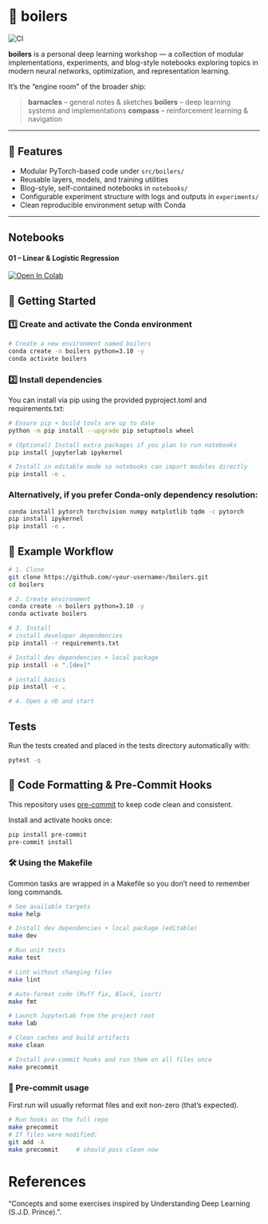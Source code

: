 # 🫧 boilers
![CI](https://github.com/acb-code/boilers/actions/workflows/ci.yml/badge.svg)


**boilers** is a personal deep learning workshop — a collection of modular implementations, experiments, and blog-style notebooks exploring topics in modern neural networks, optimization, and representation learning.

It’s the “engine room” of the broader ship:
> **barnacles** – general notes & sketches
> **boilers** – deep learning systems and implementations
> **compass** – reinforcement learning & navigation

---

## 🚀 Features

- Modular PyTorch-based code under `src/boilers/`
- Reusable layers, models, and training utilities
- Blog-style, self-contained notebooks in `notebooks/`
- Configurable experiment structure with logs and outputs in `experiments/`
- Clean reproducible environment setup with Conda

---

## Notebooks
#### 01 – Linear & Logistic Regression
[![Open In Colab](https://colab.research.google.com/assets/colab-badge.svg)](
https://colab.research.google.com/github/acb-code/boilers/blob/main/notebooks/2025-10-06-intro/01_linear_logistic_mlp.ipynb
)


## 🧠 Getting Started

### 1️⃣ Create and activate the Conda environment

```bash
# Create a new environment named boilers
conda create -n boilers python=3.10 -y
conda activate boilers
```

### 2️⃣ Install dependencies
You can install via pip using the provided pyproject.toml and requirements.txt:

```bash
# Ensure pip + build tools are up to date
python -m pip install --upgrade pip setuptools wheel

# (Optional) Install extra packages if you plan to run notebooks
pip install jupyterlab ipykernel

# Install in editable mode so notebooks can import modules directly
pip install -e .
```

### Alternatively, if you prefer Conda-only dependency resolution:
```bash
conda install pytorch torchvision numpy matplotlib tqdm -c pytorch
pip install ipykernel
pip install -e .
```

## 🧪 Example Workflow
```bash
# 1. Clone
git clone https://github.com/<your-username>/boilers.git
cd boilers

# 2. Create environment
conda create -n boilers python=3.10 -y
conda activate boilers

# 3. Install
# install developer dependencies
pip install -r requirements.txt

# Install dev dependencies + local package
pip install -e ".[dev]"

# install basics
pip install -e .

# 4. Open a nb and start
```

## Tests
Run the tests created and placed in the tests directory automatically with:
```bash
pytest -q
```

## 🧹 Code Formatting & Pre-Commit Hooks

This repository uses [pre-commit](https://pre-commit.com/) to keep code clean and consistent.

Install and activate hooks once:
```bash
pip install pre-commit
pre-commit install
```

### 🛠 Using the Makefile

Common tasks are wrapped in a Makefile so you don’t need to remember long commands.

```bash
# See available targets
make help

# Install dev dependencies + local package (editable)
make dev

# Run unit tests
make test

# Lint without changing files
make lint

# Auto-format code (Ruff fix, Black, isort)
make fmt

# Launch JupyterLab from the project root
make lab

# Clean caches and build artifacts
make clean

# Install pre-commit hooks and run them on all files once
make precommit
```

### 🧹 Pre-commit usage

First run will usually reformat files and exit non-zero (that’s expected).

```bash
# Run hooks on the full repo
make precommit
# If files were modified:
git add -A
make precommit     # should pass clean now
```

# References
“Concepts and some exercises inspired by Understanding Deep Learning (S.J.D. Prince).”.

